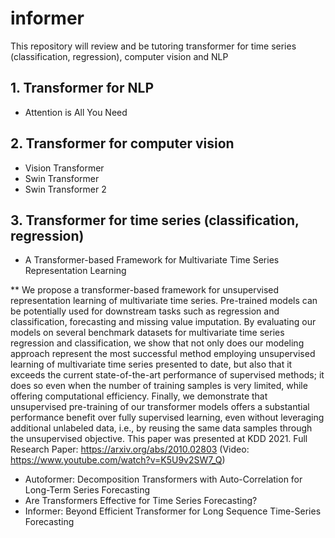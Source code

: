 # informer

This repository will review and be tutoring transformer for time series (classification, regression), computer vision and NLP

## 1. Transformer for NLP

* Attention is All You Need

## 2. Transformer for computer vision

* Vision Transformer
* Swin Transformer
* Swin Transformer 2

## 3. Transformer for time series (classification, regression)

* A Transformer-based Framework for Multivariate Time Series Representation Learning

** We propose a transformer-based framework for unsupervised representation learning of multivariate time series. Pre-trained models can be potentially used for downstream tasks such as regression and classification, forecasting and missing value imputation. By evaluating our models on several benchmark datasets for        multivariate time series regression and classification, we show that not only does our modeling approach represent the most successful method employing unsupervised learning of multivariate time series presented to date, but also that it exceeds the current state-of-the-art performance of supervised methods; it does so even when the number of training samples is very limited, while offering computational efficiency. Finally, we demonstrate that unsupervised pre-training of our transformer models offers a substantial performance benefit over fully supervised learning, even without leveraging additional unlabeled data, i.e., by reusing the same data samples through the unsupervised objective. This paper was presented at KDD 2021. Full Research Paper: <https://arxiv.org/abs/2010.02803> (Video: https://www.youtube.com/watch?v=K5U9v2SW7_Q)

* Autoformer: Decomposition Transformers with Auto-Correlation for Long-Term Series Forecasting
* Are Transformers Effective for Time Series Forecasting?
* Informer: Beyond Efficient Transformer for Long Sequence Time-Series Forecasting